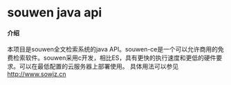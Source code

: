 # souwen java api

#### 介绍
本项目是souwen全文检索系统的java API。souwen-ce是一个可以允许商用的免费检索软件。souwen采用c开发，相比ES，具有更快的执行速度和更低的硬件要求。可以在最低配置的云服务器上部署使用。
具体用法可以参见 http://www.sowjz.cn

